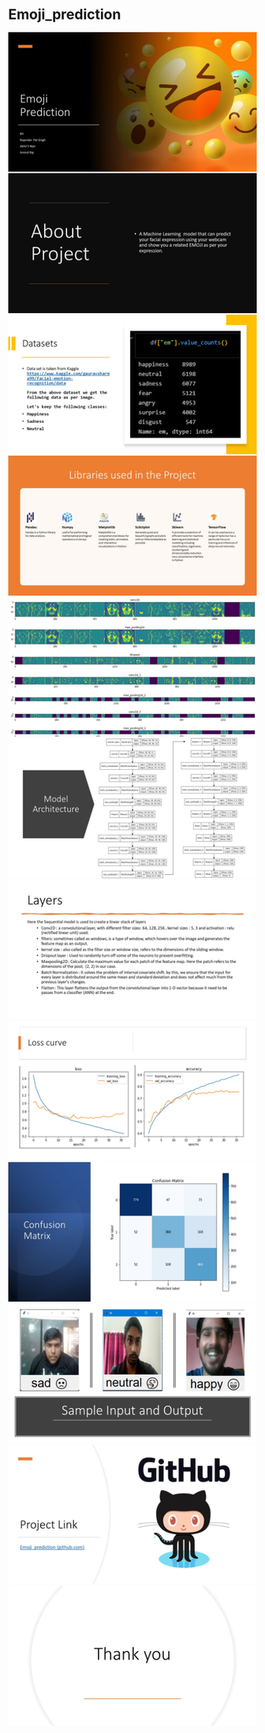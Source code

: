 # Emoji_prediction
<img src="https://raw.githubusercontent.com/RPSingh0/Emoji_prediction/master/PPT%20PIC/ML_project/Slide1.JPG">
<img src="https://raw.githubusercontent.com/RPSingh0/Emoji_prediction/master/PPT%20PIC/ML_project/Slide2.JPG">
<img src="https://raw.githubusercontent.com/RPSingh0/Emoji_prediction/master/PPT%20PIC/ML_project/Slide3.JPG">
<img src="https://raw.githubusercontent.com/RPSingh0/Emoji_prediction/master/PPT%20PIC/ML_project/Slide4.JPG">
<img src="https://raw.githubusercontent.com/RPSingh0/Emoji_prediction/master/PPT%20PIC/ML_project/Slide5.JPG">
<img src="https://raw.githubusercontent.com/RPSingh0/Emoji_prediction/master/PPT%20PIC/ML_project/Slide6.JPG">
<img src="https://raw.githubusercontent.com/RPSingh0/Emoji_prediction/master/PPT%20PIC/ML_project/Slide7.JPG">
<img src="https://raw.githubusercontent.com/RPSingh0/Emoji_prediction/master/PPT%20PIC/ML_project/Slide8.JPG">
<img src="https://raw.githubusercontent.com/RPSingh0/Emoji_prediction/master/PPT%20PIC/ML_project/Slide9.JPG">
<img src="https://raw.githubusercontent.com/RPSingh0/Emoji_prediction/master/PPT%20PIC/ML_project/Slide10.JPG">
<img src="https://raw.githubusercontent.com/RPSingh0/Emoji_prediction/master/PPT%20PIC/ML_project/Slide11.JPG">
<img src="https://raw.githubusercontent.com/RPSingh0/Emoji_prediction/master/PPT%20PIC/ML_project/Slide12.JPG">
